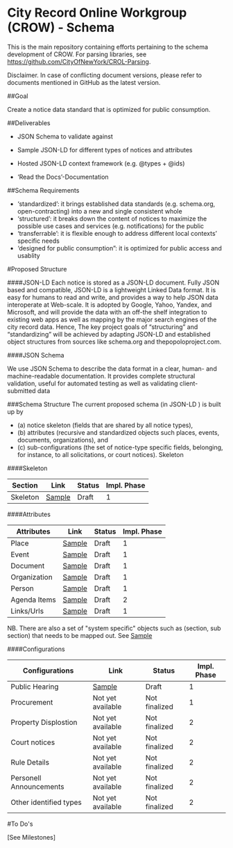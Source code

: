 # City Record Online Workgroup (CROW) - Schema

This is the main repository containing efforts pertaining to the schema development of CROW. For parsing libraries, see https://github.com/CityOfNewYork/CROL-Parsing. 

Disclaimer. In case of conflicting document versions, please refer to documents mentioned in GitHub as the latest version.


##Goal 

Create a  notice data standard that is optimized for public consumption.


##Deliverables
* JSON Schema to validate against

* Sample JSON-LD for different types of notices and attributes

* Hosted JSON-LD context framework (e.g. @types + @ids)

* ‘Read the Docs’-Documentation


##Schema Requirements

* ‘standardized’: it brings established data standards (e.g. schema.org, open-contracting) into a new and single consistent whole
* ‘structured’: it breaks down the content of notices to maximize the possible use cases and services (e.g. notifications) for the public 
* ‘transferrable’:  it is flexible enough to address different local contexts’ specific needs
* ‘designed for public consumption”: it is optimized for public access and usablity



#Proposed Structure


####JSON-LD
Each notice is stored as a JSON-LD document. Fully JSON based and compatible, JSON-LD is a lightweight Linked Data format. It is easy for humans to read and write, and provides a way to help JSON data interoperate at Web-scale. It is adopted by Google, Yahoo, Yandex, and Microsoft, and will provide the data with an off-the shelf integration to existing web apps as well as mapping by the major search engines of the city record data. Hence, The key project goals of “structuring” and “standardizing” will be achieved by adapting JSON-LD and established object structures from sources like schema.org and thepopoloproject.com.


####JSON Schema

We use JSON Schema to describe the data format in a clear, human- and machine-readable documentation. It provides complete structural validation, useful for automated testing as well as validating client-submitted data


###Schema Structure
The current proposed schema (in JSON-LD ) is built up by
* (a) notice skeleton (fields that are shared by all notice types), 
* (b) attributes (recursive and standardized objects such places, events, documents, organizations), and
* (c) sub-configurations (the set of notice-type specific fields, belonging, for instance, to all solicitations, or court notices). 
Skeleton




####Skeleton

Section       |       Link                         | Status                   |   Impl. Phase 
--------------|------------------------------------|--------------------------|--------------------
Skeleton      | [Sample](http://bit.ly/1ESeoeI)    |       Draft              |   1




####Attributes

Attributes    |         Link                       | Status                   |   Impl. Phase 
--------------|------------------------------------|--------------------------|--------------------
Place         | [Sample](http://bit.ly/1ESeoeI)    |        Draft             |   1
Event         | [Sample](http://bit.ly/1ESeoeI)    |        Draft             |   1
Document      | [Sample](http://bit.ly/1ESeoeI)    |        Draft             |   1
Organization  | [Sample](http://bit.ly/1ESeoeI)    |        Draft             |   1
Person        | [Sample](http://bit.ly/1ESeoeI)    |        Draft             |   1
Agenda Items  | [Sample](http://bit.ly/1ESeoeI)    |        Draft             |   2
Links/Urls    | [Sample](http://bit.ly/1ESeoeI)    |        Draft             |   1


NB. There are also a set of "system specific" objects such as (section, sub section) that needs to be mapped out. See [Sample](http://bit.ly/1ESeoeI) 



####Configurations


Configurations            |   Link                             | Status                              |   Impl. Phase 
--------------------------|------------------------------------|-------------------------------------|--------------------
Public Hearing            | [Sample](http://bit.ly/1ESeoeI)    |          Draft                      |   1
Procurement               |  Not yet available                 |          Not finalized              |   1
Property Displostion      |  Not yet available                 |          Not finalized              |   2
Court notices             |  Not yet available                 |          Not finalized              |   2
Rule Details              |  Not yet available                 |          Not finalized              |   2
Personell Announcements   |  Not yet available                 |          Not finalized              |   2
Other identified types    |  Not yet available                 |          Not finalized              |   2


#To Do's

[See Milestones]

